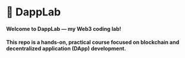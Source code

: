 # 🧪 DappLab

#### Welcome to **DappLab** — my Web3 coding lab!
#### This repo is a hands-on, practical course focused on blockchain and decentralized application (DApp) development.
